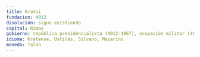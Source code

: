 ```yaml
---
title: Kratoi
fundacion: 4012
disolución: sigue existiendo
capital: Rimas
gobierno: república presidencialista (4012-4067), ocupación militar (4067-4072, 4077-4080), estado títere (4080-4090), democracia disputada (4090-)
idioma: Kratense, Ustilés, Silvano, Mazarino
moneda: Talón
---
```


